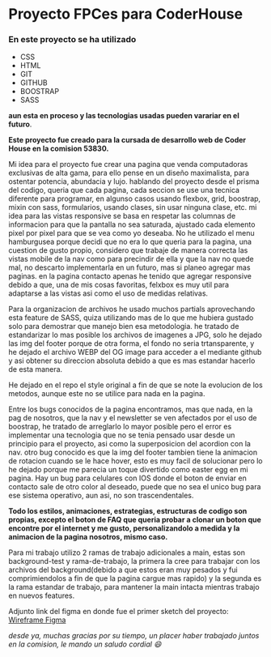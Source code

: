# Proyecto FPCes para CoderHouse

### En este proyecto se ha utilizado 
- CSS
- HTML
- GIT
- GITHUB
- BOOSTRAP
- SASS

**aun esta en proceso y las tecnologias usadas pueden varariar en el futuro**.

**Este proyecto fue creado para la cursada de desarrollo web de Coder House en la comision 53830.**

Mi idea para el proyecto fue crear una pagina que venda computadoras exclusivas de alta gama, para ello pense en un diseño maximalista, para ostentar potencia, abundacia y lujo. hablando del proyecto desde el prisma del codigo, queria que cada pagina, cada seccion se use una tecnica diferente para programar, en algunso casos usando flexbox, grid, boostrap, mixin con sass, formularios, usando clases, sin usar ninguna clase, etc. mi idea para las vistas responsive se basa en respetar las columnas de informacion para que la pantalla no sea saturada, ajustado cada elemento pixel por pixel para que se vea como yo deseaba. No he utilizado el menu hamburgusea porque decidi que no era lo que queria para la pagina, una cuestion de gusto propio, considero que trabaje de manera correcta las vistas mobile de la nav como para precindir de ella y que la nav no quede mal, no descarto implementarla en un futuro, mas si planeo agregar mas paginas. en la pagina contacto apenas he tenido que agregar responsive debido a que, una de mis cosas favoritas, felxbox es muy util para adaptarse a las vistas asi como el uso de medidas relativas.

Para la organizacion de archivos he usado muchos partials aprovechando esta feature de SASS, quiza utilizando mas de lo que me hubiera gustado solo para demostrar que manejo bien esa metodologia. he tratado de estandarizar lo mas posible los archivos de imagenes a JPG, solo he dejado las img del footer porque de otra forma, el fondo no seria trtansparente, y he dejado el archivo WEBP del OG image para acceder a el mediante github y asi obtener su direccion absoluta debido a que es mas estandar hacerlo de esta manera.

He dejado en el repo el style original a fin de que se note la evolucion de los metodos, aunque este no se utilice para nada en la pagina.

Entre los bugs conocidos de la pagina encontramos, mas que nada, en la pag de nosotros, que la nav y el newsletter se ven afectados por el uso de boostrap, he tratado de arreglarlo lo mayor posible pero el error es implementar una tecnologia que no se tenia pensado usar desde un principio para el proyecto, asi como la superposicion del acordion con la nav. otro bug conocido es que la img del footer tambien tiene la animacion de rotacion cuando se le hace hover, esto es muy facil de solucionar pero lo he dejado porque me parecia un toque divertido como easter egg en mi pagina. Hay un bug para celulares con IOS donde el boton de enviar en contacto sale de otro color al deseado, puede que no sea el unico bug para ese sistema operativo, aun asi, no son trascendentales.

**Todo los estilos, animaciones, estrategias, estructuras de codigo son propias, excepto el boton de FAQ que queria probar a clonar un boton que encontre por el internet y me gusto, personalizandolo a medida y la animacion de la pagina nosotros, mismo caso.**

Para mi trabajo utilizo 2 ramas de trabajo adicionales a main, estas son background-test y rama-de-trabajo, la primera la cree para trabajar con los archivos del background(debido a que estos eran muy pesados y fui comprimiendolos a fin de que la pagina cargue mas rapido) y la segunda es la rama estandar de trabajo, para mantener la main intacta mientras trabajo en nuevos features.

Adjunto link del figma en donde fue el primer sketch del proyecto: [Wireframe Figma](http://www.figma.com/file/5Iryuf3rrrXeV7q8o8nfs0/wireframe?type=design&node-id=0%3A1&mode=design&t=g3nXirOlbx02pevP-1 "Skecth Figma")

*desde ya, muchas gracias por su tiempo, un placer haber trabajado juntos en la comision, le mando un saludo cordial :smile:*